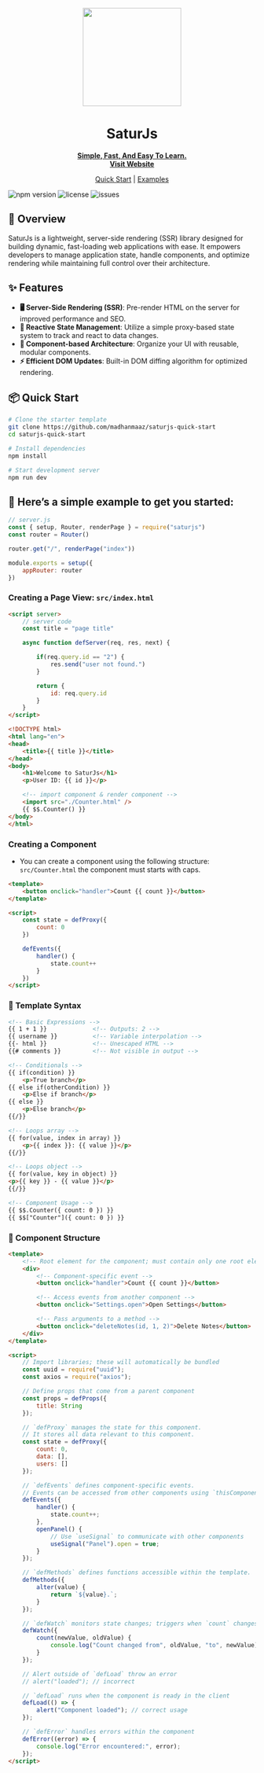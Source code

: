 <p align="center">
<img src="https://raw.githubusercontent.com/madhanmaaz/SaturJs/master/saturjs_logo.webp" width="200" height="200">
</p>
<h1 align="center">SaturJs</h1>

<p align="center">
  <a href="https://saturjs.netlify.app/">
    <strong>Simple, Fast, And Easy To Learn.</strong><br>
    <b>Visit Website</b>
  </a>
</p>

<p align="center">
  <a href="https://github.com/madhanmaaz/saturjs-quick-start">Quick Start</a> |
  <a href="https://github.com/madhanmaaz/saturjs-examples">Examples</a>
</p>

![npm version](https://img.shields.io/npm/v/saturjs) ![license](https://img.shields.io/github/license/madhanmaaz/saturjs) ![issues](https://img.shields.io/github/issues/madhanmaaz/saturjs)


## 🚀 Overview

SaturJs is a lightweight, server-side rendering (SSR) library designed for building dynamic, fast-loading web applications with ease. It empowers developers to manage application state, handle components, and optimize rendering while maintaining full control over their architecture.

## ✨ Features

- **🖥️ Server-Side Rendering (SSR)**: Pre-render HTML on the server for improved performance and SEO.
- **🔄 Reactive State Management**: Utilize a simple proxy-based state system to track and react to data changes.
- **🧩 Component-based Architecture**: Organize your UI with reusable, modular components.
- **⚡ Efficient DOM Updates**: Built-in DOM diffing algorithm for optimized rendering.

## 📦 Quick Start

```bash
# Clone the starter template
git clone https://github.com/madhanmaaz/saturjs-quick-start
cd saturjs-quick-start

# Install dependencies
npm install

# Start development server
npm run dev
```

## 🚀 Here’s a simple example to get you started:

```javascript
// server.js
const { setup, Router, renderPage } = require("saturjs")
const router = Router()

router.get("/", renderPage("index"))

module.exports = setup({
    appRouter: router
})
```

### Creating a Page View: `src/index.html`
```html
<script server>
    // server code
    const title = "page title"

    async function defServer(req, res, next) {

        if(req.query.id == "2") {
            res.send("user not found.")
        }

        return {
            id: req.query.id
        }
    }
</script>

<!DOCTYPE html>
<html lang="en">
<head>
    <title>{{ title }}</title>
</head>
<body>
    <h1>Welcome to SaturJs</h1>
    <p>User ID: {{ id }}</p>

    <!-- import component & render component -->
    <import src="./Counter.html" />
    {{ $$.Counter() }}
</body>
</html>
```

### Creating a Component
- You can create a component using the following structure: `src/Counter.html` the component must starts with caps.

```html
<template>
    <button onclick="handler">Count {{ count }}</button>
</template>

<script>
    const state = defProxy({
        count: 0
    })

    defEvents({
        handler() {
            state.count++
        }
    })
</script>
```

### 🧩 Template Syntax
```html
<!-- Basic Expressions -->
{{ 1 + 1 }}             <!-- Outputs: 2 -->
{{ username }}          <!-- Variable interpolation -->
{{- html }}             <!-- Unescaped HTML -->
{{# comments }}         <!-- Not visible in output -->

<!-- Conditionals -->
{{ if(condition) }}
    <p>True branch</p>
{{ else if(otherCondition) }}
    <p>Else if branch</p>
{{ else }}
    <p>Else branch</p>
{{/}}

<!-- Loops array -->
{{ for(value, index in array) }}
    <p>{{ index }}: {{ value }}</p>
{{/}}

<!-- Loops object -->
{{ for(value, key in object) }}
<p>{{ key }} - {{ value }}</p>
{{/}}

<!-- Component Usage -->
{{ $$.Counter({ count: 0 }) }}
{{ $$["Counter"]({ count: 0 }) }}
```

### 📘 Component Structure

```html
<template>
    <!-- Root element for the component; must contain only one root element -->
    <div>
        <!-- Component-specific event -->
        <button onclick="handler">Count {{ count }}</button>

        <!-- Access events from another component -->
        <button onclick="Settings.open">Open Settings</button>

        <!-- Pass arguments to a method -->
        <button onclick="deleteNotes(id, 1, 2)">Delete Notes</button>
    </div>
</template>

<script>
    // Import libraries; these will automatically be bundled
    const uuid = require("uuid");
    const axios = require("axios");

    // Define props that come from a parent component
    const props = defProps({
        title: String
    });

    // `defProxy` manages the state for this component.
    // It stores all data relevant to this component.
    const state = defProxy({
        count: 0,
        data: [],
        users: []
    });

    // `defEvents` defines component-specific events.
    // Events can be accessed from other components using `thisComponent.eventName`.
    defEvents({
        handler() {
            state.count++;
        },
        openPanel() {
            // Use `useSignal` to communicate with other components
            useSignal("Panel").open = true;
        }
    });

    // `defMethods` defines functions accessible within the template.
    defMethods({
        alter(value) {
            return `${value}.`;
        }
    });

    // `defWatch` monitors state changes; triggers when `count` changes
    defWatch({
        count(newValue, oldValue) {
            console.log("Count changed from", oldValue, "to", newValue);
        }
    });

    // Alert outside of `defLoad` throw an error
    // alert("loaded"); // incorrect

    // `defLoad` runs when the component is ready in the client
    defLoad(() => {
        alert("Component loaded"); // correct usage
    });

    // `defError` handles errors within the component
    defError((error) => {
        console.log("Error encountered:", error);
    });
</script>

```